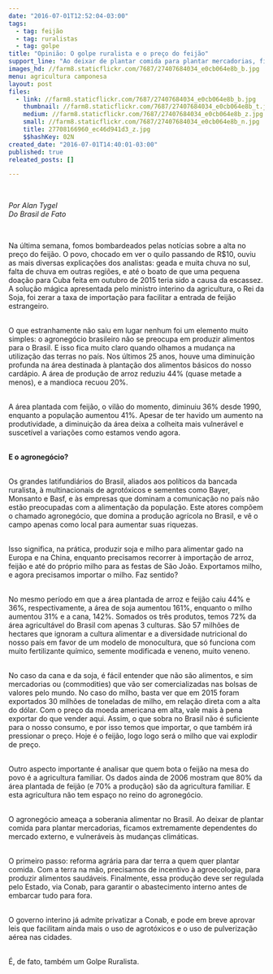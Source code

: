 ```yaml
---
date: "2016-07-01T12:52:04-03:00"
tags:
  - tag: feijão
  - tag: ruralistas
  - tag: golpe
title: "Opinião: O golpe ruralista e o preço do feijão"
support_line: "Ao deixar de plantar comida para plantar mercadorias, ficamos extremamente dependentes do mercado externo."
images_hd: //farm8.staticflickr.com/7687/27407684034_e0cb064e8b_b.jpg
menu: agricultura camponesa
layout: post
files:
  - link: //farm8.staticflickr.com/7687/27407684034_e0cb064e8b_b.jpg
    thumbnail: //farm8.staticflickr.com/7687/27407684034_e0cb064e8b_t.jpg
    medium: //farm8.staticflickr.com/7687/27407684034_e0cb064e8b_z.jpg
    small: //farm8.staticflickr.com/7687/27407684034_e0cb064e8b_n.jpg
    title: 27708166960_ec46d941d3_z.jpg
    $$hashKey: 02N
created_date: "2016-07-01T14:40:01-03:00"
published: true
releated_posts: []

---
```

<p>&nbsp;</p>

<p><em>Por Alan Tygel<br />
Do Brasil de Fato</em></p>

<p>&nbsp;</p>

<p>Na &uacute;ltima semana, fomos bombardeados pelas not&iacute;cias sobre a alta no pre&ccedil;o do feij&atilde;o. O povo, chocado em ver o quilo passando de R$10, ouviu as mais diversas explica&ccedil;&otilde;es dos analistas: geada e muita chuva no sul, falta de chuva em outras regi&otilde;es, e at&eacute; o boato de que uma pequena doa&ccedil;&atilde;o para Cuba feita em outubro de 2015 teria sido a causa da escassez. A solu&ccedil;&atilde;o m&aacute;gica apresentada pelo ministro interino da agricultura, o Rei da Soja, foi zerar a taxa de importa&ccedil;&atilde;o para facilitar a entrada de feij&atilde;o estrangeiro.</p>

<p><br />
O que estranhamente n&atilde;o saiu em lugar nenhum foi um elemento muito simples: o agroneg&oacute;cio brasileiro n&atilde;o se preocupa em produzir alimentos para o Brasil. E isso fica muito claro quando olhamos a mudan&ccedil;a na utiliza&ccedil;&atilde;o das terras no pa&iacute;s. Nos &uacute;ltimos 25 anos, houve uma diminui&ccedil;&atilde;o profunda na &aacute;rea destinada &agrave; planta&ccedil;&atilde;o dos alimentos b&aacute;sicos do nosso card&aacute;pio. A &aacute;rea de produ&ccedil;&atilde;o de arroz reduziu 44% (quase metade a menos), e a mandioca recuou 20%.</p>

<p><br />
A &aacute;rea plantada com feij&atilde;o, o vil&atilde;o do momento, diminuiu 36% desde 1990, enquanto a popula&ccedil;&atilde;o aumentou 41%. Apesar de ter havido um aumento na produtividade, a diminui&ccedil;&atilde;o da &aacute;rea deixa a colheita mais vulner&aacute;vel e suscet&iacute;vel a varia&ccedil;&otilde;es como estamos vendo agora.</p>

<p><br />
<strong>E o agroneg&oacute;cio?</strong></p>

<p><br />
Os grandes latifundi&aacute;rios do Brasil, aliados aos pol&iacute;ticos da bancada ruralista, &agrave; multinacionais de agrot&oacute;xicos e sementes como Bayer, Monsanto e Basf, e &agrave;s empresas que dominam a comunica&ccedil;&atilde;o no pa&iacute;s n&atilde;o est&atilde;o preocupadas com a alimenta&ccedil;&atilde;o da popula&ccedil;&atilde;o. Este atores comp&otilde;em o chamado agroneg&oacute;cio, que domina a produ&ccedil;&atilde;o agr&iacute;cola no Brasil, e v&ecirc; o campo apenas como local para aumentar suas riquezas.</p>

<p><br />
Isso significa, na pr&aacute;tica, produzir soja e milho para alimentar gado na Europa e na China, enquanto precisamos recorrer &agrave; importa&ccedil;&atilde;o de arroz, feij&atilde;o e at&eacute; do pr&oacute;prio milho para as festas de S&atilde;o Jo&atilde;o. Exportamos milho, e agora precisamos importar o milho. Faz sentido?</p>

<p><br />
No mesmo per&iacute;odo em que a &aacute;rea plantada de arroz e feij&atilde;o caiu 44% e 36%, respectivamente, a &aacute;rea de soja aumentou 161%, enquanto o milho aumentou 31% e a cana, 142%. Somados os tr&ecirc;s produtos, temos 72% da &aacute;rea agricult&aacute;vel do Brasil com apenas 3 culturas. S&atilde;o 57 milh&otilde;es de hectares que ignoram a cultura alimentar e a diversidade nutricional do nosso pa&iacute;s em favor de um modelo de monocultura, que s&oacute; funciona com muito fertilizante qu&iacute;mico, semente modificada e veneno, muito veneno.</p>

<p><br />
No caso da cana e da soja, &eacute; f&aacute;cil entender que n&atilde;o s&atilde;o alimentos, e sim mercadorias ou (commodities) que v&atilde;o ser comercializadas nas bolsas de valores pelo mundo. No caso do milho, basta ver que em 2015 foram exportados 30 milh&otilde;es de toneladas de milho, em rela&ccedil;&atilde;o direta com a alta do d&oacute;lar. Com o pre&ccedil;o da moeda americana em alta, vale mais &agrave; pena exportar do que vender aqui. Assim, o que sobra no Brasil n&atilde;o &eacute; suficiente para o nosso consumo, e por isso temos que importar, o que tamb&eacute;m ir&aacute; pressionar o pre&ccedil;o. Hoje &eacute; o feij&atilde;o, logo logo ser&aacute; o milho que vai explodir de pre&ccedil;o.</p>

<p><br />
Outro aspecto importante &eacute; analisar que quem bota o feij&atilde;o na mesa do povo &eacute; a agricultura familiar. Os dados ainda de 2006 mostram que 80% da &aacute;rea plantada de feij&atilde;o (e 70% a produ&ccedil;&atilde;o) s&atilde;o da agricultura familiar. E esta agricultura n&atilde;o tem espa&ccedil;o no reino do agroneg&oacute;cio.</p>

<p><br />
O agroneg&oacute;cio amea&ccedil;a a soberania alimentar no Brasil. Ao deixar de plantar comida para plantar mercadorias, ficamos extremamente dependentes do mercado externo, e vulner&aacute;veis &agrave;s mudan&ccedil;as clim&aacute;ticas.</p>

<p><br />
O primeiro passo: reforma agr&aacute;ria para dar terra a quem quer plantar comida. Com a terra na m&atilde;o, precisamos de incentivo &agrave; agroecologia, para produzir alimentos saud&aacute;veis. Finalmente, essa produ&ccedil;&atilde;o deve ser regulada pelo Estado, via Conab, para garantir o abastecimento interno antes de embarcar tudo para fora.</p>

<p><br />
O governo interino j&aacute; admite privatizar a Conab, e pode em breve aprovar leis que facilitam ainda mais o uso de agrot&oacute;xicos e o uso de pulveriza&ccedil;&atilde;o a&eacute;rea nas cidades.</p>

<p><br />
&Eacute;, de fato, tamb&eacute;m um Golpe Ruralista.</p>
